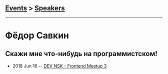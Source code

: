 ## [Events](../README.md) > [Speakers](../speakers.md)
---

# Фёдор Савкин

## Скажи мне что-нибудь на программистском!
- 2018 Jun 16 -- [DEV NSK - Frontend Meetup 3](https://www.youtube.com/watch?v=fLuRX-1_Bjo)    
